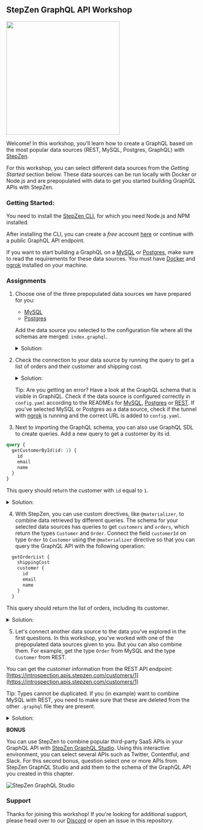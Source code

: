 ## StepZen GraphQL API Workshop

<img src="https://stepzen.com/images/stepzen-stickers.png" width="300">

Welcome! In this workshop, you'll learn how to create a GraphQL based on the most popular data sources (REST, MySQL, Postgres, GraphQL) with [StepZen](https://stepzen.com).

For this workshop, you can select different data sources from the _Getting Started_ section below. These data sources can be run locally with Docker or Node.js and are prepopulated with data to get you started building GraphQL APIs with StepZen.

### Getting Started:

You need to install the [StepZen CLI](https://www.npmjs.com/package/stepzen), for which you need Node.js and NPM installed.

After installing the CLI, you can create a _free_ account [here](https://stepzen.com/?utm_source=https://github.com/&utm_medium=github&utm_content=graphql-galaxy-workshop) or continue with a public GraphQL API endpoint.

If you want to start building a GraphQL on a [MySQL](./mysql/README.md) or [Postgres](./postgres/README.md), make sure to read the requirements for these data sources. You must have [Docker](https://www.docker.com/products/docker-desktop) and [ngrok](https://ngrok.com/download) installed on your machine.

### Assignments

1.  Choose one of the three prepopulated data sources we have prepared for you:

    - [MySQL](./mysql/README.md)
    - [Postgres](./postgres/README.md)

    Add the data source you selected to the configuration file where all the schemas are merged: `index.graphql`.

    <details>
    <summary>Solution:</summary>

    You can find the complete and working solution in the branch [ex-1](https://github.com/stepzen-dev/stepzen-api-workshop/tree/ex-1).

    - For MySQL

    ```bash
    stepzen import mysql
    ```

    - For Postgres

    ```bash
    stepzen import postgresql
    ```
    </details>

2.  Check the connection to your data source by running the query to get a list of orders and their customer and shipping cost.

    <details>
    <summary>Solution:</summary>

    You can find the complete and working solution in the branch [ex-2](https://github.com/stepzen-dev/stepzen-api-workshop/tree/ex-2).

    ```graphql
    query {
      getOrderList {
        customerId
        shippingCost
      }
    }
    ```

    </details>

    Tip: Are you getting an error? Have a look at the GraphQL schema that is visible in GraphiQL. Check if the data source is configured correctly in `config.yaml` according to the READMEs for [MySQL](./mysql/README.md), [Postgres](./postgres/README.md) or [REST](./rest/README.md). If you've selected MySQL or Postgres as a data source, check if the tunnel with [ngrok](https://ngrok.com/) is running and the correct URL is added to `config.yaml`.

3.  Next to importing the GraphQL schema, you can also use GraphQL SDL to create queries. Add a new query to get a customer by its id.

```graphql
query {
  getCustomerById(id: 1) {
    id
    email
    name
  }
}
```

This query should return the customer with `id` equal to `1`.

<details>
<summary>Solution:</summary>

You can find the complete and working solution in the branch [ex-3](https://github.com/stepzen-dev/stepzen-api-workshop/tree/ex-3).

- For MySQL

```graphql
  getCustomerById(id: Int!): [Customer]
    @dbquery(
      type: "mysql"
      query: """
      select * from `customer` where `id` = ?
      """
      configuration: "mysql_config"
    )
```

- For Postgres

```graphql
getCustomerById(id: Int!): [Customer]
  @dbquery(
    type: "postgresql"
    query: """
    select * from `customer` where `id` = $
    """
    configuration: "postgresql_config"
  )
```

</details>

4.  With StepZen, you can use custom directives, like `@materializer`, to combine data retrieved by different queries. The schema for your selected data sources has queries to get `customers` and `orders`, which return the types `Customer` and `Order`. Connect the field `customerId` on type `Order` to `Customer` using the `@materializer` directive so that you can query the GraphQL API with the following operation:

```graphql
  getOrderList {
    shippingCost
    customer {
      id
      email
      name
    }
  }
```

This query should return the list of orders, including its customer.

<details>
<summary>Solution:</summary>

You can find the complete and working solution in the branch [ex-4](https://github.com/stepzen-dev/stepzen-api-workshop/tree/ex-4).

Add the `customer` field to type `Order` in the GraphQL schema for either MySQL or Postgres or REST. The `@materializer` will be configured to use the `getCustomerById` query when the `getOrderList` query requests the `customer` field. If so, it will take the field `customerId` and pass it to the `getCustomerById` query as an argument.

```graphql
type Order {
  carrier: String!
  createdAt: Date!
  customerId: Int!
  customer: [Customer]
    @materializer(
      query: "getCustomerById"
      arguments: [{ name: "id", field: "customerId" }]
    )
  id: Int!
  shippingCost: Float
  trackingId: String!
}
```

</details>

5.  Let's connect another data source to the data you've explored in the first questions. In this workshop, you've worked with one of the prepopulated data sources given to you. But you can also combine them. For example, get the type `Order` from MySQL and the type `Customer` from REST.

You can get the customer information from the REST API endpoint: [https://introspection.apis.stepzen.com/customers/1](https://introspection.apis.stepzen.com/customers/1)

Tip: Types cannot be duplicated. If you (in example) want to combine MySQL with REST, you need to make sure that these are deleted from the other `.graphql` file they are present.

<details>
<summary>Solution:</summary>

You can find the complete and working solution in the branch [ex-5](https://github.com/stepzen-dev/stepzen-api-workshop/tree/ex-5).

Import a MySQL or PostgreSQL database, or use the REST endpoint to change the data source for the `getCustomerById` query. If you've used a database before, you can import a REST API endpoint using:

```bash
stepzen import curl 'https://introspection.apis.stepzen.com/customers/1' --path-params '/customers/$id'
```

</details>

**BONUS**

You can use StepZen to combine popular third-party SaaS APIs in your GraphQL API with [StepZen GraphQL Studio](https://graphql.stepzen.com/). Using this interactive environment, you can select several APIs such as Twitter, Contentful, and Slack. For this second bonus, question select one or more APIs from StepZen GraphQL Studio and add them to the schema of the GraphQL API you created in this chapter.

![StepZen GraphQL Studio](https://stepzen.com/images/blog/studio-announce-explore-studio.png)

### Support

Thanks for joining this workshop! If you're looking for additional support, please head over to our [Discord](https://discord.com/invite/9k2VdPn2FR) or open an issue in this repository.
